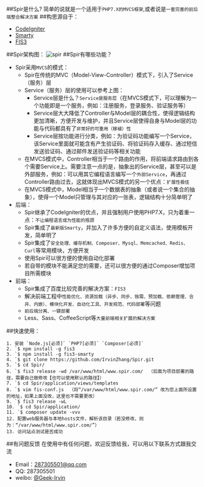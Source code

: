 ##Spir是什么?
简单的说就是一个适用于`PHP7.X的MVCS框架`,或者说是`一套完善的前后端整合解决方案`
##构思源自于：
* [CodeIgniter](https://www.codeigniter.com/)
* [Smarty](http://www.smarty.net/)
* [FIS3](http://fis.baidu.com/)

##Spir架构图：
![spir](http://7xnomm.com1.z0.glb.clouddn.com/Spir.png)
##Spir有哪些功能？

* Spir采用`MVCS`的模式：
    *  Spir在传统的MVC（Model-View-Controller）模式下，引入了Service（服务）层
    *  Service（服务）层的使用可以参考上图：
        *   Service层是什么？`Service是服务层`（在MVCS模式下，可以理解为一个功能即是一个服务，例如：注册服务，登录服务、验证服务等）
        *   Service层大大降低了Controller与Model层的耦合性，使得逻辑结构更加清晰，方便开发与维护，并且Service层使得自身与Model层的功能与代码都具有了`非常好的可重用（移植）性`
        *   Service层按功能进行分类，例如：为验证码功能编写一个Service，该Service里面就可能含有产生验证码、将验证码存入缓存、通过短信发送验证码、通过邮件发送验证码等相关功能
    *   在MVCS模式中，Controller相当于一个路由的作用，将前端请求路由到各个需要Service上。需要注意一点的是，抽象出的Service层，甚至可以是外部服务，例如：可以用其它编程语言编写一个`外部Service`，再通过Controller路由过去，这就体现出MVCS模式的另一个优点：`扩展性极佳`
    *   在MVCS模式中，Model相当于一个数据表的抽象（或者说一个集合的抽象），使得一个Model只管理与其对应的一张表，逻辑结构十分简单明了
* 后端：
    * Spir继承了CodeIgniter的优点，并且强制用户使用PHP7.X，只为着重一点：`不让编程语言成为性能的瓶颈`
    * Spir集成了`最新版Smarty`，并加入了许多方便的自定义语法，使用模板开发，简单明了
    * Spir集成了`安全处理、缓存机制、Composer、Mysql、Memcached、Redis、Curl`等常用模块，方便开发
    * 使用Spir可以很方便的使用自动化部署
    * 若自带的模块不能满足您的需要，还可以很方便的通过Composer增加项目所需模块
* 前端：
    * Spir集成了百度比较完善的解决方案：`FIS3`
    * 解决前端工程中`性能优化、资源加载（异步、同步、按需、预加载、依赖管理、合并、内嵌）、模块化开发、自动化工具、开发规范、代码部署`等问题
    * `前后端分离、一键部署`
    * Less、Sass、CoffeeScript等`大量前端相关扩展的解决方案`

##快速使用：
```
1. 安装 `Node.js[必须]` `PHP7[必须]` `Composer[必须]`
2. `$ npm install -g fis3
3. `$ npm install -g fis3-smarty
4. `$ git clone https://github.com/IrvinZhang/Spir.git
5. `$ cd Spir/
6. `$ fis3 release -wd /var/www/html/www.spir.com/  （后面为项目部署的路径，需要自己做修改【也可以使用默认的路径】）
7. `$ cd Spir/application/views/templates
8. `$ vim fis-conf.js  （将“/var/www/html/www.spir.com/” 改为您上面所设置的地址，如果上面没改，这里也不需要更改）
9. `$ fis3 release -wL
10. `$ cd Spir/application/
11. `$ composer update -vvv
12. 配置web服务器与本地hosts文件，解析该目录（若没修改，则为：“/var/www/html/www.spir.com/”）
13. 访问站点测试是否成功
```

##有问题反馈
在使用中有任何问题，欢迎反馈给我，可以用以下联系方式跟我交流

* Email：287305501@qq.com
* QQ: 287305501
* weibo: [@Geek-Irvin](http://www.weibo.com/cqzhangwen)

